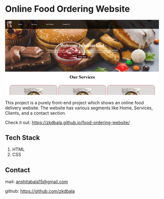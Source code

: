 
# Online Food Ordering Website

![img](Images/first.PNG)

This project is a purely front-end project which shows an online food delivery website. The website has various segments like Home, Services, Clients, and a contact section.

Check it out: https://zkdbala.github.io/food-ordering-website/ 


## Tech Stack

1. HTML
2. CSS


## Contact

mail: anshitabala15@gmail.com

github: https://github.com/zkdbala
